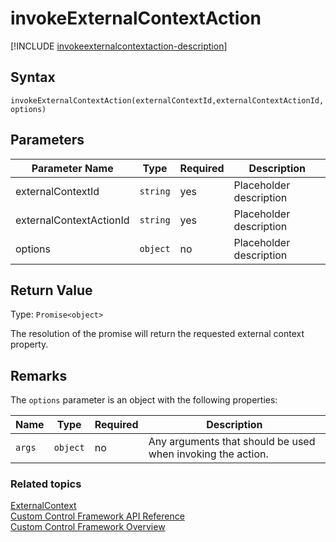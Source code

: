# invokeExternalContextAction

[!INCLUDE [invokeexternalcontextaction-description](includes/invokeexternalcontextaction-description.md)]

## Syntax

`invokeExternalContextAction(externalContextId,externalContextActionId,options)`

## Parameters

| Parameter Name|Type|Required|Description|
| ------------- |----|--------|-----------|
|externalContextId|`string`|yes|Placeholder description|
|externalContextActionId|`string`|yes|Placeholder description|
|options|`object`|no|Placeholder description|

## Return Value

Type: `Promise<object>`

<!-- ExternalContextSuccessResponse -->
The resolution of the promise will return the requested external context property. 

## Remarks
 The `options` parameter is an object with the following properties:
<!-- ExternalContextActionOptions -->
|Name|Type|Required|Description|
|----|----|--------|-----------|
|`args`|`object`|no|Any arguments that should be used when invoking the action.|

<!-- QUESTION: This seems pretty complex. Will probably need much more explaination and an example here. --->

### Related topics

[ExternalContext](../externalcontext.md)<br />
[Custom Control Framework API Reference](../index.md)<br />
[Custom Control Framework Overview](../../custom-control-framework-overview.md)<br />